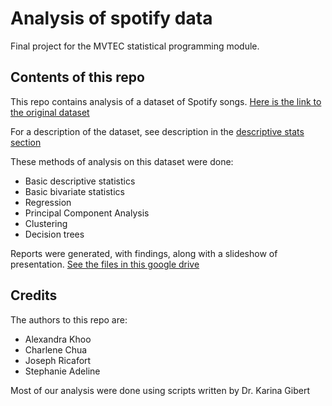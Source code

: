 # Analysis of spotify data
Final project for the MVTEC statistical programming module.

## Contents of this repo
This repo contains analysis of a dataset of Spotify songs.
[Here is the link to the original dataset](https://www.kaggle.com/datasets/maharshipandya/-spotify-tracks-dataset)

For a description of the dataset, see description in the [descriptive stats section](https://github.com/stephadeline/spotify-statistics-final/blob/main/descriptive-stats/descriptive-stats.Rmd)

These methods of analysis on this dataset were done:
- Basic descriptive statistics
- Basic bivariate statistics
- Regression
- Principal Component Analysis
- Clustering
- Decision trees

Reports were generated, with findings, along with a slideshow of presentation. [See the files in this google drive](https://drive.google.com/drive/u/0/folders/1Dph8UiOlxiiG-LJ9EfJQ_5akiaAkMCiF)

## Credits
The authors to this repo are:
- Alexandra Khoo
- Charlene Chua
- Joseph Ricafort
- Stephanie Adeline

Most of our analysis were done using scripts written by Dr. Karina Gibert